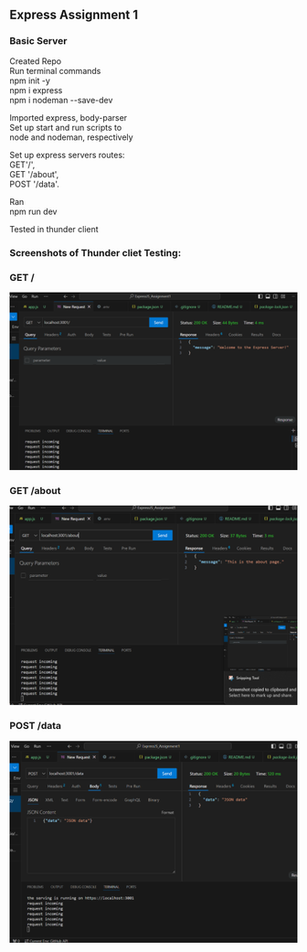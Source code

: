 ## Express Assignment 1

### Basic Server

Created Repo  
Run terminal commands  
npm init -y  
npm i express  
npm i nodeman --save-dev

Imported express, body-parser  
Set up start and run scripts to  
node and nodeman, respectively

Set up express servers routes:  
GET'/',  
GET '/about',  
POST '/data'.

Ran  
npm run dev

Tested in thunder client

### Screenshots of Thunder cliet Testing:

### GET /

![Express Server](<Screenshot 2024-06-03 215650.png>)

### GET /about

![About](<Screenshot 2024-06-03 215705.png>)

### POST /data

![JSON data](<Screenshot 2024-06-03 215604.png>)
